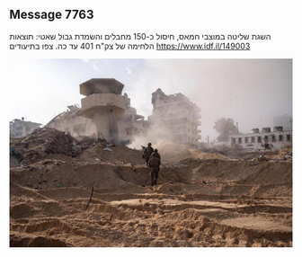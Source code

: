## Message 7763

השגת שליטה במוצבי חמאס, חיסול כ-150 מחבלים והשמדת גבול שאטי:
תוצאות הלחימה של צק"ח 401 עד כה. צפו בתיעודים
https://www.idf.il/149003

![Photo](./7763/7763_photo.jpg)
